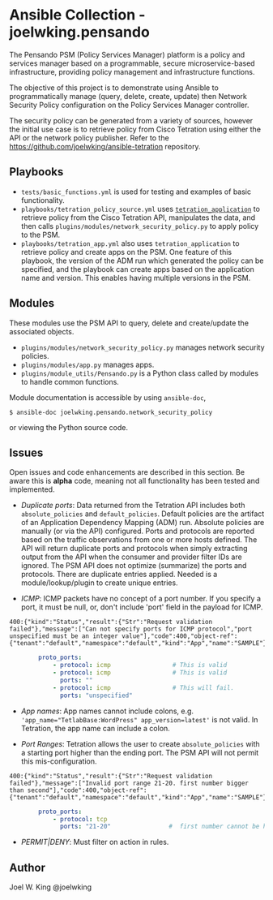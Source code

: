 # Ansible Collection - joelwking.pensando

The Pensando PSM (Policy Services Manager) platform is a policy and services manager based on a programmable, secure microservice-based infrastructure, providing policy management and infrastructure functions.

The objective of this project is to demonstrate using Ansible to programmatically manage (query, delete, create, update) then Network Security Policy configuration on the Policy Services Manager controller.

The security policy can be generated from a variety of sources, however the initial use case is to retrieve policy from Cisco Tetration using either the API or the network policy publisher. Refer to the https://github.com/joelwking/ansible-tetration repository.

## Playbooks
* `tests/basic_functions.yml` is used for testing and examples of basic functionality.
* `playbooks/tetration_policy_source.yml` uses [`tetration_application`](https://github.com/joelwking/ansible-tetration/blob/master/library/tetration_application.py) to retrieve policy from the Cisco Tetration API, manipulates the data, and then calls `plugins/modules/network_security_policy.py` to apply policy to the PSM.
* `playbooks/tetration_app.yml` also uses `tetration_application` to retrieve policy and create apps on the PSM. One feature of this playbook, the version of the ADM run which generated the policy can be specified, and the playbook can create apps based on the application name and version. This enables having multiple versions in the PSM.

## Modules
These modules use the PSM API to query, delete and create/update the associated objects.

* `plugins/modules/network_security_policy.py`  manages network security policies.
* `plugins/modules/app.py` manages apps.
* `plugins/module_utils/Pensando.py` is a Python class called by modules to handle common functions.


Module documentation is accessible by using `ansible-doc`,

```shell
$ ansible-doc joelwking.pensando.network_security_policy
```
or viewing the Python source code.

## Issues
Open issues and code enhancements are described in this section. Be aware this is **alpha** code, meaning not all functionality has been tested and implemented. 

* *Duplicate ports*: Data returned from the Tetration API includes both `absolute_policies` and `default_policies`. Default policies are the artifact of an Application Dependency Mapping (ADM) run. Absolute policies are manually (or via the API) configured. Ports and protocols are reported based on the traffic observations from one or more hosts defined. The API will return duplicate ports and protocols when simply extracting output from the API when the consumer and provider filter IDs are ignored. The PSM API does not optimize (summarize) the ports and protocols. There are duplicate entries applied. Needed is a module/lookup/plugin to create unique entries.

* *ICMP*: ICMP packets have no concept of a port number. If you specify a port, it must be null, or, don't include 'port' field in the payload for ICMP. 
```
400:{"kind":"Status","result":{"Str":"Request validation failed"},"message":["Can not specify ports for ICMP protocol","port unspecified must be an integer value"],"code":400,"object-ref":{"tenant":"default","namespace":"default","kind":"App","name":"SAMPLE"}}
```
```yaml
        proto_ports:
            - protocol: icmp                 # This is valid
            - protocol: icmp                 # This is valid
              ports: ""
            - protocol: icmp                 # This will fail.
              ports: "unspecified"
```        
* *App names*: App names cannot include colons, e.g. `'app_name="TetlabBase:WordPress" app_version=latest'` is not valid. In Tetration, the app name can include a colon. 

* *Port Ranges*: Tetration allows the user to create `absolute_policies` with a starting port higher than the ending port. The PSM API will not permit this mis-configuration.

```
400:{"kind":"Status","result":{"Str":"Request validation failed"},"message":["Invalid port range 21-20. first number bigger than second"],"code":400,"object-ref":{"tenant":"default","namespace":"default","kind":"App","name":"SAMPLE"}}

```
```yaml
        proto_ports:
            - protocol: tcp
              ports: "21-20"                #  first number cannot be higher than second
```

* *PERMIT|DENY*: Must filter on action in rules.

## Author
Joel W. King  @joelwking
